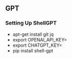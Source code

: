 ## GPT

### Setting Up ShellGPT
 - apt-get install git jq
 - export OPENAI_API_KEY= <Key from OpenAI>
 - export CHATGPT_KEY= <Key from Open AI>
 - pip install shell-gpt
